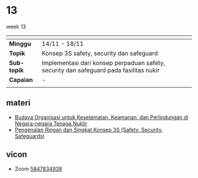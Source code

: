 # 13
week 13

<span> | <span>
:- | :-
**Minggu** | 14/11 - 18/11
**Topik** | Konsep 3S safety, security dan safeguard
**Sub-topik** | Implementasi dari konsep perpaduan safety, security dan safeguard pada fasilitas nukir
**Capaian** | -
||


## materi
+ [Budaya Organisasi untuk Keselamatan, Keamanan, dan Perlindungan di Negara-negara Tenaga Nuklir](organisational-culture-20220830-v5.pdf)
+ [Pengenalan Ringan dan Singkat Konsep 3S (Safety, Security, Safeguards)](light-intro-s3-concept-v2.pdf)

## vicon
+ Zoom [5847834938](https://itb-ac-id.zoom.us/j/5847834938?pwd=Z2twMXJsc05UbWdtSWNHTys3TmhBQT09)
